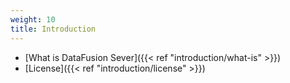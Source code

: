 ```yaml
---
weight: 10
title: Introduction
---
```


* [What is DataFusion Sever]({{< ref "introduction/what-is" >}})
* [License]({{< ref "introduction/license" >}})
